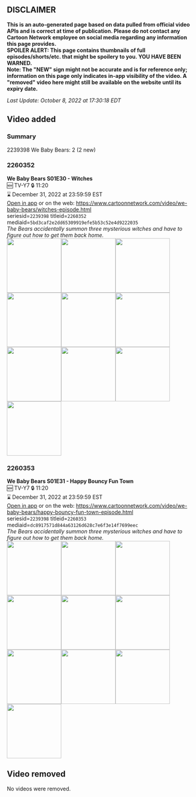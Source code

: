 ## DISCLAIMER
**This is an auto-generated page based on data pulled from official video APIs and is correct at time of publication. Please do not contact any Cartoon Network employee on social media regarding any information this page provides.**  
**SPOILER ALERT: This page contains thumbnails of full episodes/shorts/etc. that might be spoilery to you. YOU HAVE BEEN WARNED.**  
**Note: The "NEW" sign might not be accurate and is for reference only; information on this page only indicates in-app visibility of the video. A "removed" video here might still be available on the website until its expiry date.**  

_Last Update: October 8, 2022 at 17:30:18 EDT_
## Video added
### Summary
2239398 We Baby Bears: 2 (2 new)  
### 2260352
**We Baby Bears S01E30 - Witches**  
🆕 TV-Y7 🔒 11:20  
⌛ December 31, 2022 at 23:59:59 EST  
[Open in app](https://cnvideo.sercomkc.org/redirector.html?type=cnapp&seriesid=2239398&titleid=2260352&mediaid=5bd3caf2e2dd65309919efe5b53c52e4d9222035) or on the web: https://www.cartoonnetwork.com/video/we-baby-bears/witches-episode.html  
seriesid=`2239398` titleid=`2260352` mediaid=`5bd3caf2e2dd65309919efe5b53c52e4d9222035`  
_The Bears accidentally summon three mysterious witches and have to figure out how to get them back home._  
<a href="https://s3.amazonaws.com/cartoonorchestrator/2260352_001_1280x720.jpg"><img src="https://s3.amazonaws.com/cartoonorchestrator/2260352_001_640x360.jpg" height="144px" /></a><a href="https://s3.amazonaws.com/cartoonorchestrator/2260352_002_1280x720.jpg"><img src="https://s3.amazonaws.com/cartoonorchestrator/2260352_002_640x360.jpg" height="144px" /></a><a href="https://s3.amazonaws.com/cartoonorchestrator/2260352_003_1280x720.jpg"><img src="https://s3.amazonaws.com/cartoonorchestrator/2260352_003_640x360.jpg" height="144px" /></a><a href="https://s3.amazonaws.com/cartoonorchestrator/2260352_004_1280x720.jpg"><img src="https://s3.amazonaws.com/cartoonorchestrator/2260352_004_640x360.jpg" height="144px" /></a><a href="https://s3.amazonaws.com/cartoonorchestrator/2260352_005_1280x720.jpg"><img src="https://s3.amazonaws.com/cartoonorchestrator/2260352_005_640x360.jpg" height="144px" /></a><a href="https://s3.amazonaws.com/cartoonorchestrator/2260352_006_1280x720.jpg"><img src="https://s3.amazonaws.com/cartoonorchestrator/2260352_006_640x360.jpg" height="144px" /></a><a href="https://s3.amazonaws.com/cartoonorchestrator/2260352_007_1280x720.jpg"><img src="https://s3.amazonaws.com/cartoonorchestrator/2260352_007_640x360.jpg" height="144px" /></a><a href="https://s3.amazonaws.com/cartoonorchestrator/2260352_008_1280x720.jpg"><img src="https://s3.amazonaws.com/cartoonorchestrator/2260352_008_640x360.jpg" height="144px" /></a><a href="https://s3.amazonaws.com/cartoonorchestrator/2260352_009_1280x720.jpg"><img src="https://s3.amazonaws.com/cartoonorchestrator/2260352_009_640x360.jpg" height="144px" /></a><a href="https://s3.amazonaws.com/cartoonorchestrator/2260352_010_1280x720.jpg"><img src="https://s3.amazonaws.com/cartoonorchestrator/2260352_010_640x360.jpg" height="144px" /></a>
### 2260353
**We Baby Bears S01E31 - Happy Bouncy Fun Town**  
🆕 TV-Y7 🔒 11:20  
⌛ December 31, 2022 at 23:59:59 EST  
[Open in app](https://cnvideo.sercomkc.org/redirector.html?type=cnapp&seriesid=2239398&titleid=2260353&mediaid=dc8917571d844a63126d628c7e6f3e14f7699eec) or on the web: https://www.cartoonnetwork.com/video/we-baby-bears/happy-bouncy-fun-town-episode.html  
seriesid=`2239398` titleid=`2260353` mediaid=`dc8917571d844a63126d628c7e6f3e14f7699eec`  
_The Bears accidentally summon three mysterious witches and have to figure out how to get them back home._  
<a href="https://s3.amazonaws.com/cartoonorchestrator/2260353_001_1280x720.jpg"><img src="https://s3.amazonaws.com/cartoonorchestrator/2260353_001_640x360.jpg" height="144px" /></a><a href="https://s3.amazonaws.com/cartoonorchestrator/2260353_002_1280x720.jpg"><img src="https://s3.amazonaws.com/cartoonorchestrator/2260353_002_640x360.jpg" height="144px" /></a><a href="https://s3.amazonaws.com/cartoonorchestrator/2260353_003_1280x720.jpg"><img src="https://s3.amazonaws.com/cartoonorchestrator/2260353_003_640x360.jpg" height="144px" /></a><a href="https://s3.amazonaws.com/cartoonorchestrator/2260353_004_1280x720.jpg"><img src="https://s3.amazonaws.com/cartoonorchestrator/2260353_004_640x360.jpg" height="144px" /></a><a href="https://s3.amazonaws.com/cartoonorchestrator/2260353_005_1280x720.jpg"><img src="https://s3.amazonaws.com/cartoonorchestrator/2260353_005_640x360.jpg" height="144px" /></a><a href="https://s3.amazonaws.com/cartoonorchestrator/2260353_006_1280x720.jpg"><img src="https://s3.amazonaws.com/cartoonorchestrator/2260353_006_640x360.jpg" height="144px" /></a><a href="https://s3.amazonaws.com/cartoonorchestrator/2260353_007_1280x720.jpg"><img src="https://s3.amazonaws.com/cartoonorchestrator/2260353_007_640x360.jpg" height="144px" /></a><a href="https://s3.amazonaws.com/cartoonorchestrator/2260353_008_1280x720.jpg"><img src="https://s3.amazonaws.com/cartoonorchestrator/2260353_008_640x360.jpg" height="144px" /></a><a href="https://s3.amazonaws.com/cartoonorchestrator/2260353_009_1280x720.jpg"><img src="https://s3.amazonaws.com/cartoonorchestrator/2260353_009_640x360.jpg" height="144px" /></a><a href="https://s3.amazonaws.com/cartoonorchestrator/2260353_010_1280x720.jpg"><img src="https://s3.amazonaws.com/cartoonorchestrator/2260353_010_640x360.jpg" height="144px" /></a>
## Video removed
No videos were removed.  
